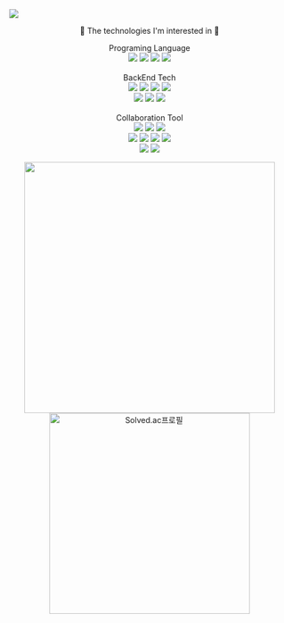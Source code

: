 <img src="https://capsule-render.vercel.app/api?type=wave&color=auto&height=300&text=HOSE%20JOO&fontSize=90&theme=gruvbox&show_icons=true" />

<p align = "center"> 🌱 The technologies I'm interested in 🌱 </p> 
<div align = "center"> Programing Language  <div>
 <div>
 <img src="https://img.shields.io/badge/Python-3766AB?style=flat-square&logo=Python&logoColor=white"/>
 <img src="https://img.shields.io/badge/Java-007396?style=flat-square&logo=Java&logoColor=white"/>
 <img src="https://img.shields.io/badge/C%23-9933CC?style=flat-square&logo=Csharp&logoColor=white"/>
 <img src="https://img.shields.io/badge/C-9933CC?style=flat-square&logo=C&logoColor=white"/>
 </div>
 <br>
<div align = "center"> BackEnd Tech  <div>
 <div>
 <img src="https://img.shields.io/badge/Spring-6DB33F?style=flat-square&logo=Spring&logoColor=white"/>
 <img src="https://img.shields.io/badge/Spring Boot-6DB33F?style=flat-square&logo=Spring Boot&logoColor=white"/>
 <img src="https://img.shields.io/badge/Spring Security-6DB33F?style=flat-square&logo=Spring Security&logoColor=white"/>
 <img src="https://img.shields.io/badge/Gradle-02303A?style=flat-square&logo=Gradle&logoColor=white"/></br>
 <img src="https://img.shields.io/badge/Docker-2496ED?style=flat-square&logo=Docker&logoColor=white"/>
 <img src="https://img.shields.io/badge/Oracle-F80000?style=flat-square&logo=Oracle&logoColor=white"/>
 <img src="https://img.shields.io/badge/MySQL-4479A1?style=flat-square&logo=MySQL&logoColor=white"/>
 </div>
  <br>
 <div align = "center"> Collaboration Tool <div>
 <div>
 <img src="https://img.shields.io/badge/Git-F05032?style=flat-square&logo=Git&logoColor=white"/> 
<img src="https://img.shields.io/badge/GitHub-181717?style=flat-square&logo=GitHub&logoColor=white"/>
 <img src="https://img.shields.io/badge/Slack-4A154B?style=flat-square&logo=Slack&logoColor=white"/></br>
 <img src="https://img.shields.io/badge/Discord-5865F2?style=flat-square&logo=Discord&logoColor=white"/>
 <img src="https://img.shields.io/badge/Notion-000000?style=flat-square&logo=Notion&logoColor=white"/>
 <img src="https://img.shields.io/badge/Jenkins-D24939?style=flat-square&logo=Jenkins&logoColor=white"/>
 <img src="https://img.shields.io/badge/Postman-FF6C37?style=flat-square&logo=Postman&logoColor=white"/><br>
 <img src="https://img.shields.io/badge/IntelliJ IDEA-000000?style=flat-square&logo=IntelliJ IDEA&logoColor=white"/>
 <img src="https://img.shields.io/badge/Visual Studio-5C2D91?style=flat-square&logo=Visual Studio&logoColor=white"/>
 
 </div>
  
  
 <p align=center>
 <div align="center">
    <a href="https://github.com/anuraghazra/github-readme-stats" title="Go to Source">
      <img align="center" width=450 src="https://github-readme-stats.vercel.app/api?username=hose0728&show_icons=true&theme=prussian" />
    </a>
   <a href="https://solved.ac/hose123" title="Go to Source">
      <img align="center" width=360 src="http://mazassumnida.wtf/api/v2/generate_badge?boj=hose123" alt="Solved.ac프로필" />
    </a>
</div>
 </p>
 


<!--
**hose0728/hose0728** is a ✨ _special_ ✨ repository because its `README.md` (this file) appears on your GitHub profile.

Here are some ideas to get you started:

- 🔭 I’m currently working on ...
- 🌱 I’m currently learning ...
- 👯 I’m looking to collaborate on ...
- 🤔 I’m looking for help with ...
- 💬 Ask me about ...
- 📫 How to reach me: ...
- 😄 Pronouns: ...
- ⚡ Fun fact: ...
-->
